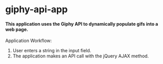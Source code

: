 # giphy-api-app

#### This application uses the Giphy API to dynamically populate gifs into a web page. 

Application Workflow:

1. User enters a string in the input field. 
1. The application makes an API call with the jQuery AJAX method.
